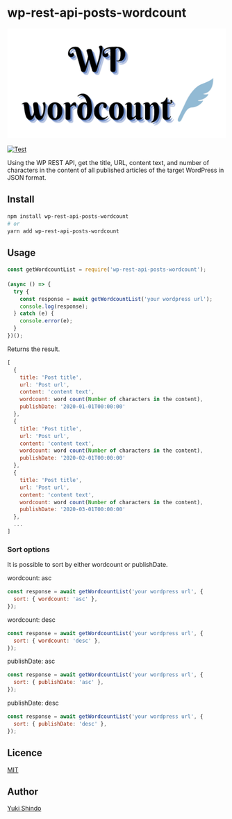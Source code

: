 # wp-rest-api-posts-wordcount

![Logo](./images/logo.png)

[![Test](https://github.com/shinshin86/wp-rest-api-posts-wordcount/actions/workflows/test.yml/badge.svg)](https://github.com/shinshin86/wp-rest-api-posts-wordcount/actions/workflows/test.yml)

Using the WP REST API, get the title, URL, content text, and number of characters in the content of all published articles of the target WordPress in JSON format.

## Install

```sh
npm install wp-rest-api-posts-wordcount
# or
yarn add wp-rest-api-posts-wordcount
```

## Usage

```javascript
const getWordcountList = require('wp-rest-api-posts-wordcount');

(async () => {
  try {
    const response = await getWordcountList('your wordpress url');
    console.log(response);
  } catch (e) {
    console.error(e);
  }
})();
```

Returns the result.

```javascript
[
  {
    title: 'Post title',
    url: 'Post url',
    content: 'content text',
    wordcount: word count(Number of characters in the content),
    publishDate: '2020-01-01T00:00:00'
  },
  {
    title: 'Post title',
    url: 'Post url',
    content: 'content text',
    wordcount: word count(Number of characters in the content),
    publishDate: '2020-02-01T00:00:00'
  },
  {
    title: 'Post title',
    url: 'Post url',
    content: 'content text',
    wordcount: word count(Number of characters in the content),
    publishDate: '2020-03-01T00:00:00'
  },
  ...
]
```

### Sort options

It is possible to sort by either wordcount or publishDate.

wordcount: asc

```javascript
const response = await getWordcountList('your wordpress url', {
  sort: { wordcount: 'asc' },
});
```

wordcount: desc

```javascript
const response = await getWordcountList('your wordpress url', {
  sort: { wordcount: 'desc' },
});
```

publishDate: asc

```javascript
const response = await getWordcountList('your wordpress url', {
  sort: { publishDate: 'asc' },
});
```

publishDate: desc

```javascript
const response = await getWordcountList('your wordpress url', {
  sort: { publishDate: 'desc' },
});
```

## Licence

[MIT](https://github.com/shinshin86/wp-rest-api-posts-wordcount/blob/main/LICENSE)

## Author

[Yuki Shindo](https://shinshin86.com)
